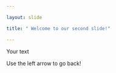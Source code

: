 ```yaml
---

layout: slide 

title: " Welcome to our second slide!"

---
```


Your text

Use the left arrow to go back!
